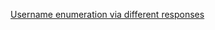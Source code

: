 [Username enumeration via different responses](https://portswigger.net/web-security/authentication/password-based/lab-username-enumeration-via-different-responses)  
